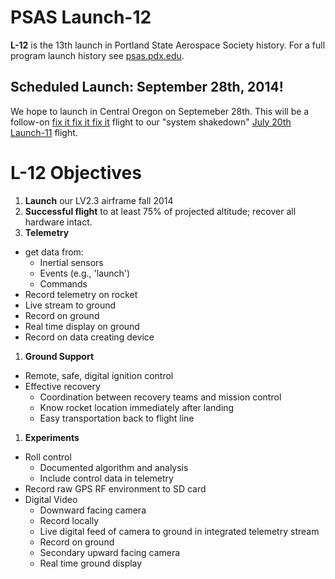 # PSAS Launch-12

**L-12** is the 13th launch in Portland State Aerospace Society history. For a
full program launch history see [psas.pdx.edu](http://psas.pdx.edu/).

## Scheduled Launch: September 28th, 2014!

We hope to launch in Central Oregon on Septemeber 28th. This will be a follow-on [fix it fix it fix it](https://www.youtube.com/watch?v=1Isjgc0oX0s) flight to our "system shakedown" [July 20th Launch-11](https://github.com/psas/Launch-11) flight.

# L-12 Objectives

 1. **Launch** our LV2.3 airframe fall 2014
 1. **Successful flight** to at least 75% of projected altitude; recover all hardware intact.
 1. **Telemetry**
   - get data from:
      - Inertial sensors
      - Events (e.g., 'launch')
      - Commands
   - Record telemetry on rocket
   - Live stream to ground
   - Record on ground
   - Real time display on ground
   - Record on data creating device
 1. **Ground Support**
   - Remote, safe, digital ignition control
   - Effective recovery
      - Coordination between recovery teams and mission control
      - Know rocket location immediately after landing
      - Easy transportation back to flight line
 1. **Experiments**
   - Roll control
      - Documented algorithm and analysis
      - Include control data in telemetry
   - Record raw GPS RF environment to SD card
   - Digital Video
      - Downward facing camera
      - Record locally
      - Live digital feed of camera to ground in integrated telemetry stream
      - Record on ground
      - Secondary upward facing camera
      - Real time ground display

